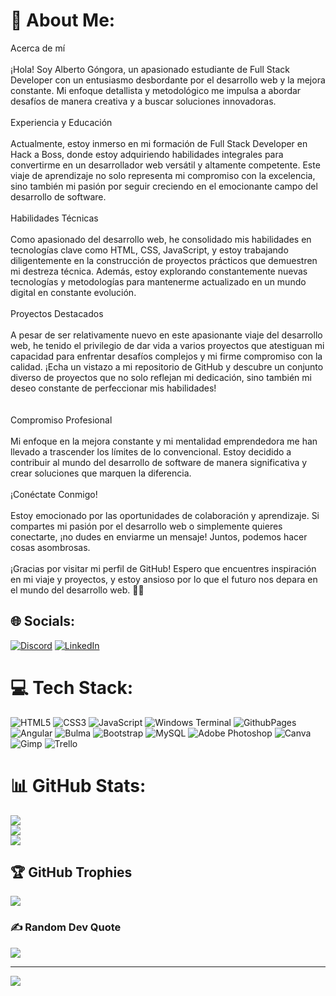 # 💫 About Me:
Acerca de mí<br><br>¡Hola! Soy Alberto Góngora, un apasionado estudiante de Full Stack Developer con un entusiasmo desbordante por el desarrollo web y la mejora constante. Mi enfoque detallista y metodológico me impulsa a abordar desafíos de manera creativa y a buscar soluciones innovadoras.<br><br>Experiencia y Educación<br><br>Actualmente, estoy inmerso en mi formación de Full Stack Developer en Hack a Boss, donde estoy adquiriendo habilidades integrales para convertirme en un desarrollador web versátil y altamente competente. Este viaje de aprendizaje no solo representa mi compromiso con la excelencia, sino también mi pasión por seguir creciendo en el emocionante campo del desarrollo de software.<br><br>Habilidades Técnicas<br><br>Como apasionado del desarrollo web, he consolidado mis habilidades en tecnologías clave como HTML, CSS, JavaScript, y estoy trabajando diligentemente en la construcción de proyectos prácticos que demuestren mi destreza técnica. Además, estoy explorando constantemente nuevas tecnologías y metodologías para mantenerme actualizado en un mundo digital en constante evolución.<br><br>Proyectos Destacados<br><br>A pesar de ser relativamente nuevo en este apasionante viaje del desarrollo web, he tenido el privilegio de dar vida a varios proyectos que atestiguan mi capacidad para enfrentar desafíos complejos y mi firme compromiso con la calidad. ¡Echa un vistazo a mi repositorio de GitHub y descubre un conjunto diverso de proyectos que no solo reflejan mi dedicación, sino también mi deseo constante de perfeccionar mis habilidades!<br><br><br>Compromiso Profesional<br><br>Mi enfoque en la mejora constante y mi mentalidad emprendedora me han llevado a trascender los límites de lo convencional. Estoy decidido a contribuir al mundo del desarrollo de software de manera significativa y crear soluciones que marquen la diferencia.<br><br>¡Conéctate Conmigo!<br><br>Estoy emocionado por las oportunidades de colaboración y aprendizaje. Si compartes mi pasión por el desarrollo web o simplemente quieres conectarte, ¡no dudes en enviarme un mensaje! Juntos, podemos hacer cosas asombrosas.<br><br>¡Gracias por visitar mi perfil de GitHub! Espero que encuentres inspiración en mi viaje y proyectos, y estoy ansioso por lo que el futuro nos depara en el mundo del desarrollo web. 🚀✨<br>


## 🌐 Socials:
[![Discord](https://img.shields.io/badge/Discord-%237289DA.svg?logo=discord&logoColor=white)](https://discord.gg/1116291670426791958) [![LinkedIn](https://img.shields.io/badge/LinkedIn-%230077B5.svg?logo=linkedin&logoColor=white)](https://linkedin.com/in/www.linkedin.com/in/alberto-gongora-gonzalez-74916681) 

# 💻 Tech Stack:
![HTML5](https://img.shields.io/badge/html5-%23E34F26.svg?style=for-the-badge&logo=html5&logoColor=white) ![CSS3](https://img.shields.io/badge/css3-%231572B6.svg?style=for-the-badge&logo=css3&logoColor=white) ![JavaScript](https://img.shields.io/badge/javascript-%23323330.svg?style=for-the-badge&logo=javascript&logoColor=%23F7DF1E) ![Windows Terminal](https://img.shields.io/badge/Windows%20Terminal-%234D4D4D.svg?style=for-the-badge&logo=windows-terminal&logoColor=white) ![GithubPages](https://img.shields.io/badge/github%20pages-121013?style=for-the-badge&logo=github&logoColor=white) ![Angular](https://img.shields.io/badge/angular-%23DD0031.svg?style=for-the-badge&logo=angular&logoColor=white) ![Bulma](https://img.shields.io/badge/bulma-00D0B1?style=for-the-badge&logo=bulma&logoColor=white) ![Bootstrap](https://img.shields.io/badge/bootstrap-%238511FA.svg?style=for-the-badge&logo=bootstrap&logoColor=white) ![MySQL](https://img.shields.io/badge/mysql-%2300000f.svg?style=for-the-badge&logo=mysql&logoColor=white) ![Adobe Photoshop](https://img.shields.io/badge/adobe%20photoshop-%2331A8FF.svg?style=for-the-badge&logo=adobe%20photoshop&logoColor=white) ![Canva](https://img.shields.io/badge/Canva-%2300C4CC.svg?style=for-the-badge&logo=Canva&logoColor=white) ![Gimp](https://img.shields.io/badge/Gimp-657D8B?style=for-the-badge&logo=gimp&logoColor=FFFFFF) ![Trello](https://img.shields.io/badge/Trello-%23026AA7.svg?style=for-the-badge&logo=Trello&logoColor=white)
# 📊 GitHub Stats:
![](https://github-readme-stats.vercel.app/api?username=AlbertoGongora&theme=tokyonight&hide_border=false&include_all_commits=false&count_private=false)<br/>
![](https://github-readme-streak-stats.herokuapp.com/?user=AlbertoGongora&theme=tokyonight&hide_border=false)<br/>
![](https://github-readme-stats.vercel.app/api/top-langs/?username=AlbertoGongora&theme=tokyonight&hide_border=false&include_all_commits=false&count_private=false&layout=compact)

## 🏆 GitHub Trophies
![](https://github-profile-trophy.vercel.app/?username=AlbertoGongora&theme=radical&no-frame=false&no-bg=true&margin-w=4)

### ✍️ Random Dev Quote
![](https://quotes-github-readme.vercel.app/api?type=horizontal&theme=radical)

---
[![](https://visitcount.itsvg.in/api?id=AlbertoGongora&icon=0&color=0)](https://visitcount.itsvg.in)

<!-- Proudly created with GPRM ( https://gprm.itsvg.in ) -->
